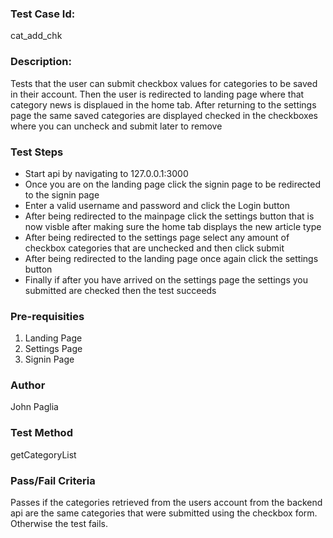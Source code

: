### Test Case Id: 
cat_add_chk

### Description:
Tests that the user can submit checkbox values for categories to be saved 
in their account. Then the user is redirected to landing page where that category news is displaued in the home tab. After returning to the settings page the same saved categories are displayed checked in the checkboxes where you can uncheck and submit later to remove

### Test Steps 
- Start api by navigating to 127.0.0.1:3000
- Once you are on the landing page click the signin page to be redirected to the signin page
- Enter a valid username and password and click the Login button
- After being redirected to the mainpage click the settings button that is now visble
after making sure the home tab displays the new article type
- After being redirected to the settings page select any amount of checkbox categories that are unchecked and then click submit
- After being redirected to the landing page once again click the settings button
- Finally if after you have arrived on the settings page the settings you submitted are checked then the test succeeds

### Pre-requisities
1. Landing Page
2. Settings Page
3. Signin Page

### Author
John Paglia

### Test Method
getCategoryList

### Pass/Fail Criteria
Passes if the categories retrieved from the users account from the backend api are the same categories that were submitted using the checkbox form. Otherwise the test fails.